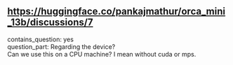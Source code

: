 ## https://huggingface.co/pankajmathur/orca_mini_13b/discussions/7

contains_question: yes  
question_part: Regarding the device?  
Can we use this on a CPU machine? I mean without cuda or mps.
